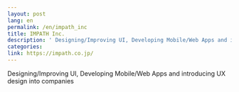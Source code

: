 ```yaml
---
layout: post
lang: en
permalink: /en/impath_inc
title: IMPATH Inc.
description: ' Designing/Improving UI, Developing Mobile/Web Apps and introducing UX design into companies '
categories: 
link: https://impath.co.jp/
---
```


<p>Designing/Improving UI, Developing Mobile/Web Apps and introducing UX design into companies</p>
